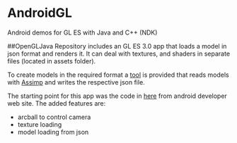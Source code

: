 # AndroidGL
Android demos for GL ES with Java and C++ (NDK) 

##OpenGLJava 
Repository includes an GL ES 3.0 app that loads a model in json format and renders it. It can deal with textures, and shaders in separate files (located in assets folder).

To create models in the required format  a [tool](https://github.com/lighthouse3d/Demos-and-Tools/tree/master/Assimp2JSON) is provided that reads models with [Assimp](http://www.assimp.org/) and writes the respective json file.

The starting point for this app was the code in [here](https://developer.android.com/training/graphics/opengl/index.html) from android developer web site. The added features are: 
* arcball to control camera
* texture loading
* model loading from json
